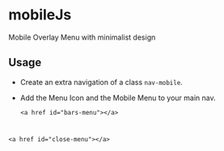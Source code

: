 # mobileJs
Mobile Overlay Menu with minimalist design

## Usage

* Create an extra navigation of a class `nav-mobile`.

* Add the Menu Icon and the Mobile Menu to your main nav.

  `<a href id="bars-menu"></a>`
#
  `<a href id="close-menu"></a>`
